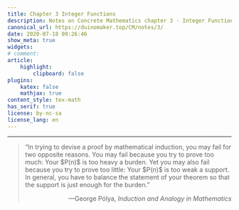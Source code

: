 ```yaml
---
title: Chapter 3 Integer Functions
description: Notes on Concrete Mathematics chapter 3 - Integer Functions
canonical_url: https://duinomaker.top/CM/notes/3/
date: 2020-07-18 09:26:46
show_meta: true
widgets:
# comment:
article:
    highlight:
        clipboard: false
plugins:
    katex: false
    mathjax: true
content_style: tex-math
has_serif: true
license: by-nc-sa
license_lang: en
---
```


---

<blockquote class="serif" style="font-size:1em;">
<p>“In trying to devise a proof by mathematical induction, you may fail for two opposite reasons. You may fail because you try to prove too much: Your $P(n)$ is too heavy a burden. Yet you may also fail because you try to prove too little: Your $P(n)$ is too weak a support. In general, you have to balance the statement of your theorem so that the support is just enough for the burden.”</p><footer style="text-align:right;">—George Pólya, <em>Induction and Analogy in Mathematics</em></footer>
</blockquote>